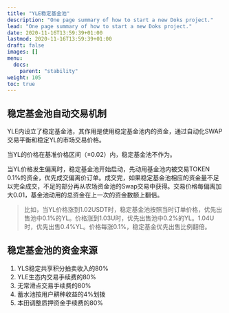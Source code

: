 ```yaml
---
title: "YLE稳定基金池"
description: "One page summary of how to start a new Doks project."
lead: "One page summary of how to start a new Doks project."
date: 2020-11-16T13:59:39+01:00
lastmod: 2020-11-16T13:59:39+01:00
draft: false
images: []
menu:
  docs:
    parent: "stability"
weight: 105
toc: true
---
```




## **稳定基金池自动交易机制**

YLE内设立了稳定基金池，其作用是使用稳定基金池内的资金，通过自动化SWAP交易平衡和稳定YL的市场交易价格。

当YL的价格在基准价格区间（±0.02）内，稳定基金池不作为。

当YL价格发生偏离时，稳定基金池开始启动，先动用基金池内被交易TOKEN 0.1%的资金，优先成交偏离价订单。成交完，如果稳定基金池相应的资金量不足以完全成交，不足的部分再从农场资金池的Swap交易中获得。交易价格每偏离加大0.01，基金池动用的总资金在上一次的资金数额上翻倍。

> 比如，当YL价格涨到1.02USDT时，稳定基金池按照当时订单价格，优先出售池中0.1%的YL。价格涨到1.03U时，优先出售池中0.2%的YL。1.04U时，优先出售0.4%YL。价格每涨0.1%，稳定基金优先出售比例翻倍。

## **稳定基金池的资金来源**

1. YLS稳定共享积分拍卖收入的80% 
2. YLE生态内交易手续费的80% 
3. 无常滑点交易手续费的80% 
4. 蓄水池按用户耕种收益的4%划拨 
5. 本田调整质押资金手续费的80%
